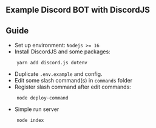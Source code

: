 ## Example Discord BOT with DiscordJS

## Guide
- Set up environment: ```Nodejs >= 16```
- Install DiscordJS and some packages:
```
    yarn add discord.js dotenv
```
- Duplicate `.env.example` and config.
- Edit some slash command(s) in `commands` folder
- Register slash command after edit commands:
```
    node deploy-command
```
- Simple run server
```
    node index
```
